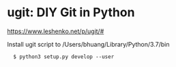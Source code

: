 # ugit: DIY Git in Python

https://www.leshenko.net/p/ugit/#




Install ugit script to /Users/bhuang/Library/Python/3.7/bin
```
  $ python3 setup.py develop --user
```